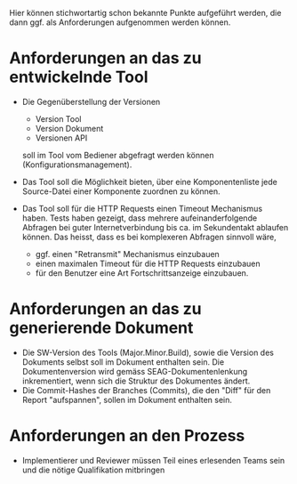 Hier können stichwortartig schon bekannte Punkte aufgeführt werden, die dann ggf. als Anforderungen aufgenommen werden können.


# Anforderungen an das zu entwickelnde Tool

- Die Gegenüberstellung der Versionen
  - Version Tool
  - Version Dokument
  - Versionen API

  soll im Tool vom Bediener abgefragt werden können (Konfigurationsmanagement).

- Das Tool soll die Möglichkeit bieten, über eine Komponentenliste jede Source-Datei einer Komponente zuordnen zu können.

- Das Tool soll für die HTTP Requests einen Timeout Mechanismus haben. Tests haben gezeigt, dass mehrere aufeinanderfolgende Abfragen bei guter Internetverbindung bis ca. im Sekundentakt ablaufen können. Das heisst, dass es bei komplexeren Abfragen sinnvoll wäre, 
  - ggf. einen "Retransmit" Mechanismus einzubauen
  - einen maximalen Timeout für die HTTP Requests einzubauen
  - für den Benutzer eine Art Fortschrittsanzeige einzubauen.


# Anforderungen an das zu generierende Dokument

- Die SW-Version des Tools (Major.Minor.Build), sowie die Version des Dokuments selbst soll im Dokument enthalten sein. Die Dokumentenversion wird gemäss SEAG-Dokumentenlenkung inkrementiert, wenn sich die Struktur des Dokumentes ändert.
- Die Commit-Hashes der Branches (Commits), die den "Diff" für den Report "aufspannen", sollen im Dokument enthalten sein.

# Anforderungen an den Prozess
- Implementierer und Reviewer müssen Teil eines erlesenden Teams sein und die nötige Qualifikation mitbringen